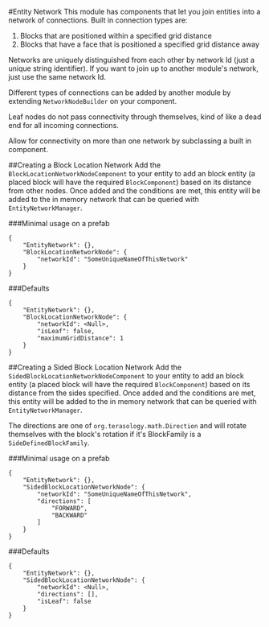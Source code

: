 #Entity Network
This module has components that let you join entities into a network of connections.  Built in connection types are:
1. Blocks that are positioned within a specified grid distance
2. Blocks that have a face that is positioned a specified grid distance away

Networks are uniquely distinguished from each other by network Id (just a unique string identifier).  If you want to join up to another module's network,  just use the same network Id. 

Different types of connections can be added by another module by extending ```NetworkNodeBuilder``` on your component.

Leaf nodes do not pass connectivity through themselves, kind of like a dead end for all incoming connections.

Allow for connectivity on more than one network by subclassing a built in component.

##Creating a Block Location Network
Add the ```BlockLocationNetworkNodeComponent``` to your entity to add an block entity (a placed block will have the required ```BlockComponent```) based on its distance from other nodes.  Once added and the conditions are met, this entity will be added to the in memory network that can be queried with ```EntityNetworkManager```.

###Minimal usage on a prefab
```
{
    "EntityNetwork": {},
    "BlockLocationNetworkNode": {
        "networkId": "SomeUniqueNameOfThisNetwork"
    }
}
```

###Defaults
```
{
    "EntityNetwork": {},
    "BlockLocationNetworkNode": {
        "networkId": <Null>,
        "isLeaf": false,
        "maximumGridDistance": 1
    }
}
```


##Creating a Sided Block Location Network
Add the ```SidedBlockLocationNetworkNodeComponent``` to your entity to add an block entity (a placed block will have the required ```BlockComponent```) based on its distance from the sides specified.  Once added and the conditions are met, this entity will be added to the in memory network that can be queried with ```EntityNetworkManager```.

The directions are one of ```org.terasology.math.Direction``` and will rotate themselves with the block's rotation if it's BlockFamily is a ```SideDefinedBlockFamily```.

###Minimal usage on a prefab
```
{
    "EntityNetwork": {},
    "SidedBlockLocationNetworkNode": {
        "networkId": "SomeUniqueNameOfThisNetwork",
        "directions": [
            "FORWARD",
            "BACKWARD"
        ]
    }
}
```

###Defaults
```
{
    "EntityNetwork": {},
    "SidedBlockLocationNetworkNode": {
        "networkId": <Null>,
        "directions": [],
        "isLeaf": false
    }
}
```

